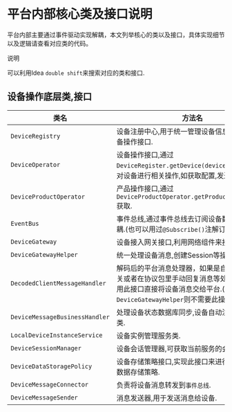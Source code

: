 # 平台内部核心类及接口说明

平台内部主要通过事件驱动实现解耦，本文列举核心的类以及接口，具体实现细节以及逻辑请查看对应类的代码。

<div class='explanation primary'>
  <p class='explanation-title-warp'>
    <span class='iconfont icon-bangzhu explanation-icon'></span>
    <span class='explanation-title font-weight'>说明</span>
  </p>

可以利用Idea `double shift`来搜索对应的类和接口.

</div>

## 设备操作底层类,接口

| 类名                             | 方法名                                                                                                 | 
|--------------------------------|-----------------------------------------------------------------------------------------------------|
| `DeviceRegistry`               | 设备注册中心,用于统一管理设备信息以及提供设备操作接口.                                                                        |
| `DeviceOperator`               | 设备操作接口,通过`DeviceRegister.getDevice(deviceId)`获取,用于对设备进行相关操作,如获取配置,发送消息等.                            |
| `DeviceProductOperator`        | 产品操作接口,通过`DeviceProductOperator.getProduct(productId)`获取.                                           |
| `EventBus`                     | 事件总线,通过事件总线去订阅设备数据来实现解耦.(也可以用过`@Subscribe()`注解订阅).                                                  |
| `DeviceGateway`                | 设备接入网关接口,利用网络组件来接入设备消息.                                                                             |
| `DeviceGatewayHelper`          | 统一处理设备消息,创建Session等操作的逻辑.                                                                           |
| `DecodedClientMessageHandler`  | 解码后的平台消息处理器，如果是自定义实现网关或者在协议包里手动回复消息等处理,则可以使用此接口直接将设备消息交给平台.(如果调用了`DeviceGatewayHelper`则不需要此操作). |
| `DeviceMessageBusinessHandler` | 处理设备状态数据库同步,设备自动注册等逻辑等类.                                                                            |
| `LocalDeviceInstanceService`   | 设备实例管理服务类.                                                                                          |
| `DeviceSessionManager`         | 设备会话管理器,可获取当前服务的会话信息.                                                                               |
| `DeviceDataStoragePolicy`      | 设备存储策略接口,实现此接口来进行自定义设备数据存储策略.                                                                       |
| `DeviceMessageConnector`       | 负责将设备消息转发到`事件总线`.                                                                                   |
| `DeviceMessageSender`          | 消息发送器,用于发送消息给设备.                                                                                    |